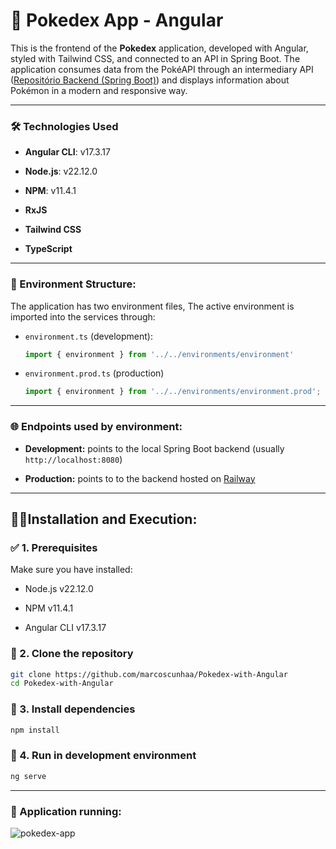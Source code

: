 # 🧠 Pokedex App - Angular

This is the frontend of the **Pokedex** application, developed with Angular, styled with Tailwind CSS, and connected to an API in Spring Boot. The application consumes data from the PokéAPI through an intermediary API ([Repositório Backend (Spring Boot)](https://github.com/marcoscunhaa/Pokedex-with-Angular/tree/main/backend)) and displays information about Pokémon in a modern and responsive way.

---

### 🛠️ Technologies Used

* **Angular CLI**: v17.3.17

* **Node.js**: v22.12.0

* **NPM**: v11.4.1

* **RxJS**

* **Tailwind CSS**

* **TypeScript**

---

### 📑 Environment Structure:

The application has two environment files, The active environment is imported into the services through:

* `environment.ts` (development):
  
  ```ts
  import { environment } from '../../environments/environment'
  ```

* `environment.prod.ts` (production)
  
  ```ts
  import { environment } from '../../environments/environment.prod';
  ```

---

### 🌐 Endpoints used by environment:

* **Development:** points to the local Spring Boot backend (usually `http://localhost:8080`)

* **Production:** points to to the backend hosted on [Railway](https://pokedex-with-springboot-production.up.railway.app/api/pokemons)

---

👨‍💻Installation and Execution:
------------------------

### ✅ 1. Prerequisites

Make sure you have installed:

* Node.js v22.12.0

* NPM v11.4.1

* Angular CLI v17.3.17

### 🔄 2. Clone the repository

```bash
git clone https://github.com/marcoscunhaa/Pokedex-with-Angular
cd Pokedex-with-Angular
```

### 💾 3. Install dependencies

```bash
npm install
```

### 🚀 4. Run in development environment

```bash
ng serve
```

---

### 🎯 Application running:

![pokedex-app](assets/pokedex-application.gif "pokedex-app")


